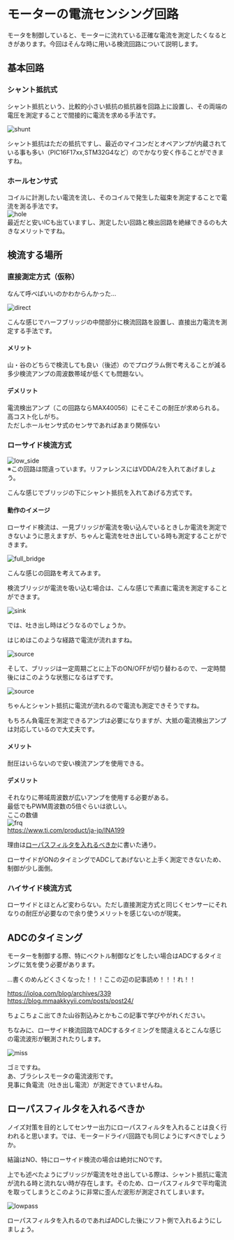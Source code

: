 # モーターの電流センシング回路  

モータを制御していると、モーターに流れている正確な電流を測定したくなるときがあります。今回はそんな時に用いる検流回路について説明します。  

## 基本回路  

### シャント抵抗式  

シャント抵抗という、比較的小さい抵抗の抵抗器を回路上に設置し、その両端の電圧を測定することで間接的に電流を求める手法です。  

![shunt](images/shunt_resisitor.png)  

シャント抵抗はただの抵抗ですし、最近のマイコンだとオペアンプが内蔵されている事も多い（PIC16F17xx,STM32G4など）のでかなり安く作ることができますね。  

### ホールセンサ式  

コイルに計測したい電流を流し、そのコイルで発生した磁束を測定することで電流を測る手法です。  
![hole](images/hole.png)  
最近だと安いICも出ていますし、測定したい回路と検出回路を絶縁できるのも大きなメリットですね。  

## 検流する場所  

### 直接測定方式（仮称）  

なんて呼べばいいのかわからんかった…  

![direct](images/direct_sens.png)  

こんな感じでハーフブリッジの中間部分に検流回路を設置し、直接出力電流を測定する手法です。  

#### メリット  

山・谷のどちらで検流しても良い（後述）のでプログラム側で考えることが減る  
多少検流アンプの周波数帯域が低くても問題ない。  

#### デメリット  

電流検出アンプ（この回路ならMAX40056）にそこそこの耐圧が求められる。  
高コスト化しがち。  
ただしホールセンサ式のセンサであればあまり関係ない  

### ローサイド検流方式  

![low_side](images/low_side.png)  
※この回路は間違っています。リファレンスにはVDDA/2を入れてあげましょう。  

こんな感じでブリッジの下にシャント抵抗を入れてあげる方式です。  

#### 動作のイメージ  

ローサイド検流は、一見ブリッジが電流を吸い込んでいるときしか電流を測定できないように思えますが、ちゃんと電流を吐き出している時も測定することができます。  

![full_bridge](images/full_bridge.png)  

こんな感じの回路を考えてみます。  

検流ブリッジが電流を吸い込む場合は、こんな感じで素直に電流を測定することができます。  

![sink](images/full_bridge_sink.png)  

では、吐き出し時はどうなるのでしょうか。  

はじめはこのような経路で電流が流れますね。  

![source](images/full_bridge_source1.png)  

そして、ブリッジは一定周期ごとに上下のON/OFFが切り替わるので、一定時間後にはこのような状態になるはずです。

![source](images/full_bridge_source2.png)  

ちゃんとシャント抵抗に電流が流れるので電流も測定できそうですね。  

もちろん負電圧を測定できるアンプは必要になりますが、大抵の電流検出アンプは対応しているので大丈夫です。  

#### メリット  

耐圧はいらないので安い検流アンプを使用できる。  

#### デメリット  

それなりに帯域周波数が広いアンプを使用する必要がある。  
最低でもPWM周波数の5倍ぐらいは欲しい。  
ここの数値  
![frq](images/amp_frq.png)  
https://www.ti.com/product/ja-jp/INA199  

理由は[ローパスフィルタを入れるべきか](#ローパスフィルタを入れるべきか)に書いた通り。

ローサイドがONのタイミングでADCしてあげないと上手く測定できないため、制御が少し面倒。  

### ハイサイド検流方式  

ローサイドとほとんど変わらない。ただし直接測定方式と同じくセンサーにそれなりの耐圧が必要なので余り使うメリットを感じないのが現実。  

## ADCのタイミング  

モーターを制御する際、特にベクトル制御などをしたい場合はADCするタイミングに気を使う必要があります。  

...書くのめんどくさくなった！！！ここの辺の記事読め！！！れ！！

https://ioloa.com/blog/archives/339  
https://blog.mmaakkyyii.com/posts/post24/

ちょこちょこ出てきた山谷割込みとかもこの記事で学びやがれください。

ちなみに、ローサイド検流回路でADCするタイミングを間違えるとこんな感じの電流波形が観測されたりします。  

![miss](images/adc_miss.png)  

ゴミですね。  
あ、ブラシレスモータの電流波形です。  
見事に負電流（吐き出し電流）が測定できていませんね。  

## ローパスフィルタを入れるべきか  

ノイズ対策を目的としてセンサー出力にローパスフィルタを入れることは良く行われると思います。では、モータードライバ回路でも同じようにすべきでしょうか。  

結論はNO、特にローサイド検流の場合は絶対にNOです。  

上でも述べたようにブリッジが電流を吐き出している際は、シャント抵抗に電流が流れる時と流れない時が存在します。そのため、ローパスフィルタで平均電流を取ってしまうとこのように非常に歪んだ波形が測定されてしまいます。  

![lowpass](images/amp_lowpass.png)  

ローパスフィルタを入れるのであればADCした後にソフト側で入れるようにしましょう。  
